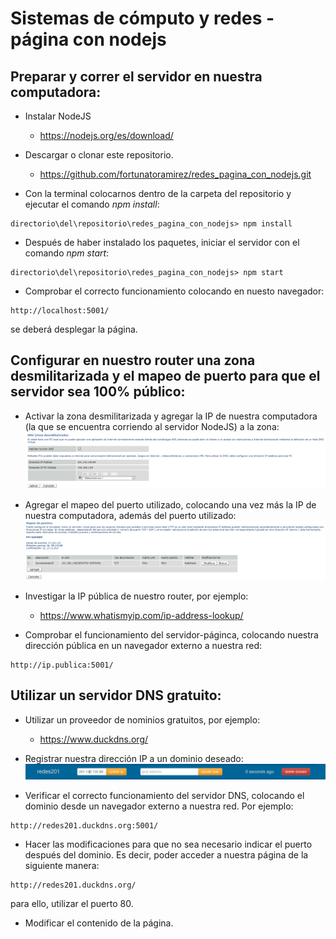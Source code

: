 # Sistemas de cómputo y redes - página con nodejs

## Preparar y correr el servidor en nuestra computadora:
* Instalar NodeJS
  * https://nodejs.org/es/download/
  
* Descargar o clonar este repositorio.
  * https://github.com/fortunatoramirez/redes_pagina_con_nodejs.git

* Con la terminal colocarnos dentro de la carpeta del repositorio y ejecutar el comando *npm install*:
```console
directorio\del\repositorio\redes_pagina_con_nodejs> npm install
```

* Después de haber instalado los paquetes, iniciar el servidor con el comando *npm start*:
```console
directorio\del\repositorio\redes_pagina_con_nodejs> npm start
```
* Comprobar el correcto funcionamiento colocando en nuesto navegador:
```console
http://localhost:5001/
```
se deberá desplegar la página.

## Configurar en nuestro router una zona desmilitarizada y el mapeo de puerto para que el servidor sea 100% público:
* Activar la zona desmilitarizada y agregar la IP de nuestra computadora (la que se encuentra corriendo al servidor NodeJS) a la zona:
![](imagenes/dmz.PNG)

* Agregar el mapeo del puerto utilizado, colocando una vez más la IP de nuestra computadora, además del puerto utilizado:
![](imagenes/mapeo_puerto.PNG)

* Investigar la IP pública de nuestro router, por ejemplo:
  * https://www.whatismyip.com/ip-address-lookup/

* Comprobar el funcionamiento del servidor-páginca, colocando nuestra dirección pública en un navegador externo a nuestra red:
```console
http://ip.publica:5001/
```

## Utilizar un servidor DNS gratuito:
* Utilizar un proveedor de nominios gratuitos, por ejemplo:
  * https://www.duckdns.org/

* Registrar nuestra dirección IP a un dominio deseado:
![](imagenes/duckdns.PNG)

* Verificar el correcto funcionamiento del servidor DNS, colocando el dominio desde un navegador externo a nuestra red. Por ejemplo:
```console
http://redes201.duckdns.org:5001/
```

* Hacer las modificaciones para que no sea necesario indicar el puerto después del dominio. Es decir, poder acceder a nuestra página de la siguiente manera:
```console
http://redes201.duckdns.org/
```
para ello, utilizar el puerto 80.

* Modificar el contenido de la página.
